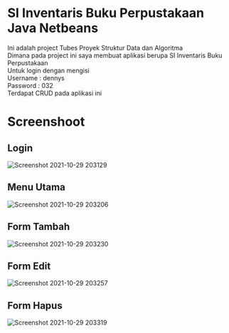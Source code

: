 # SI Inventaris Buku Perpustakaan Java Netbeans
Ini adalah project Tubes Proyek Struktur Data dan Algoritma\
Dimana pada project ini saya membuat aplikasi berupa SI Inventaris Buku Perpustakaan\
Untuk login dengan mengisi\
Username : dennys\
Password : 032\
Terdapat CRUD pada aplikasi ini
# Screenshoot 
## Login
![Screenshot 2021-10-29 203129](https://user-images.githubusercontent.com/86347335/139444466-510c310f-59b6-481f-b408-109de067954c.png)
## Menu Utama
![Screenshot 2021-10-29 203206](https://user-images.githubusercontent.com/86347335/139444459-06c2500b-0a37-4d4d-a728-553f452dee08.png)
## Form Tambah
![Screenshot 2021-10-29 203230](https://user-images.githubusercontent.com/86347335/139444456-dd2846b2-c722-4edf-8aff-1cda83a501b7.png)
## Form Edit
![Screenshot 2021-10-29 203257](https://user-images.githubusercontent.com/86347335/139444447-22ee99d4-457d-4a1a-ad02-01848c7f872d.png)
## Form Hapus
![Screenshot 2021-10-29 203319](https://user-images.githubusercontent.com/86347335/139444435-1ed10c95-02af-4381-91be-035102e062d1.png)
